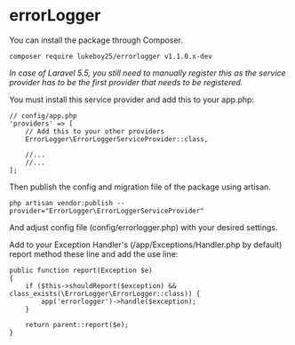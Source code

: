 # errorLogger

You can install the package through Composer.
  
    composer require lukeboy25/errorlogger v1.1.0.x-dev

*In case of Laravel 5.5, you still need to manually register this as the service provider has to be the first provider that needs to be registered.*

You must install this service provider and add this to your app.php:

    // config/app.php
    'providers' => [
        // Add this to your other providers
        ErrorLogger\ErrorLoggerServiceProvider::class,

        //...
        //...
    ];

Then publish the config and migration file of the package using artisan.

    php artisan vendor:publish --provider="ErrorLogger\ErrorLoggerServiceProvider"
      
And adjust config file (config/errorlogger.php) with your desired settings.

Add to your Exception Handler's (/app/Exceptions/Handler.php by default) report method these line and add the use line:

    public function report(Exception $e)
    {
        if ($this->shouldReport($exception) && class_exists(\ErrorLogger\ErrorLogger::class)) {
            app('errorlogger')->handle($exception);
        }

        return parent::report($e);
    }
    
